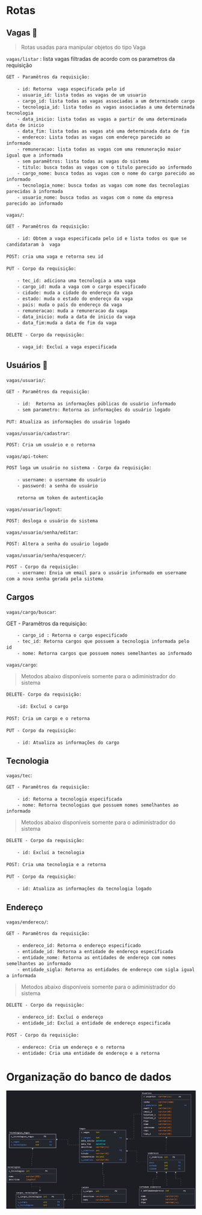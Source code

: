 # Rotas
## Vagas :briefcase:
> Rotas usadas para manipular objetos do tipo Vaga

`vagas/listar` : lista vagas filtradas de acordo com os parametros da requisição

    GET - Paramêtros da requisição:

        - id: Retorna  vaga especificada pelo id
        - usuario_id: lista todas as vagas de um usuario
        - cargo_id: lista todas as vagas associadas a um determinado cargo
        - tecnologia_id: lista todas as vagas associadas a uma determinada tecnologia
        - data_inicio: lista todas as vagas a partir de uma determinada data de inicio
        - data_fim: lista todas as vagas até uma determinada data de fim
        - endereco: Lista todas as vagas com endereço parecido ao informado
        - remuneracao: lista todas as vagas com uma remuneração maior igual que a informada
        - sem paramêtros: lista todas as vagas do sistema
        - titulo: busca todas as vagas com o titulo parecido ao informado
        - cargo_nome: busca todas as vagas com o nome do cargo parecido ao informado
        - tecnologia_nome: busca todas as vagas com nome das tecnologias parecidas à informada
        - usuario_nome: busca todas as vagas com o nome da empresa parecido ao informado

`vagas/`: 

    GET - Paramêtros da requisição:

        - id: Obtem a vaga especificada pelo id e lista todos os que se candidataram à  vaga

    POST: cria uma vaga e retorna seu id

    PUT - Corpo da requisição:

        - tec_id: adiciona uma tecnologia a uma vaga
        - cargo_id: muda a vaga com o cargo especificado
        - cidade: muda a cidade do endereço da vaga
        - estado: muda o estado do endereço da vaga
        - pais: muda o país do endereço da vaga
        - remuneracao: muda a remuneracao da vaga 
        - data_inicio: muda a data de inicio da vaga
        - data_fim:muda a data de fim da vaga

    DELETE - Corpo da requisição:

        - vaga_id: Excluí a vaga especificada

## Usuários :busts_in_silhouette:

`vagas/usuario/`:

    GET - Paramêtros da requisição:

        - id:  Retorna as informações públicas do usuário informado
        - sem parametro: Retorna as informações do usuário logado

    PUT: Atualiza as informações do usuário logado

    

`vagas/usuario/cadastrar`:

    POST: Cria um usuário e o retorna

`vagas/api-token`:

    POST loga um usuário no sistema - Corpo da requisição:

        - username: o username do usuário
        - password: a senha do usuário

        retorna um token de autenticação

`vagas/usuario/logout`:

    POST: desloga o usuário do sistema

`vagas/usuario/senha/editar`:
    
    POST: Altera a senha do usuário logado

`vagas/usuario/senha/esquecer/`:
    
    POST - Corpo da requisição:
        - username: Envia um email para o usuário informado em username com a nova senha gerada pela sistema

## Cargos
`vagas/cargo/buscar`:

GET - Paramêtros da requisição:

        - cargo_id : Retorna o cargo especificado
        - tec_id: Retorna cargos que possuem a tecnologia informada pelo id
        - nome: Retorna cargos que possuem nomes semelhantes ao informado

`vagas/cargo`:

> Metodos abaixo disponíveis somente para o adiministrador do sistema

    DELETE- Corpo da requisição:

        -id: Excluí o cargo

    POST: Cria um cargo e o retorna

    PUT - Corpo da requisição:
        
        - id: Atualiza as informações do cargo

## Tecnologia

`vagas/tec`:

    GET - Paramêtros da requisição:
        
        - id: Retorna a tecnologia especificada
        - nome: Retorna tecnologias que possuem nomes semelhantes ao informado

> Metodos abaixo disponíveis somente para o adiministrador do sistema

    DELETE - Corpo da requisição:
        
        - id: Excluí a tecnologia

    POST: Cria uma tecnologia e a retorna

    PUT - Corpo da requisição:
        
        - id: Atualiza as informações da tecnologia logado

## Endereço

`vagas/endereco/`:

    GET - Paramêtros da requisição:

        - endereco_id: Retorna o endereço especificado
        - entidade_id: Retorna a entidade de endereço especificada
        - entidade_nome: Retorna as entidades de endereço com nomes semelhantes ao informado
        - entidade_sigla: Retorna as entidades de endereço com sigla igual a informada

> Metodos abaixo disponíveis somente para o adiministrador do sistema

    DELETE - Corpo da requisição:

        - endereco_id: Excluí o endereço
        - entidade_id: Excluí a entidade de endereço especificada

    POST - Corpo da requisição:
        
        - endereco: Cria um endereço e o retorna
        - entidade: Cria uma entidade de endereço e a retorna

# Organização do banco de dados
![Imagem do banco de dados. O banco foi modelado usando uma abordagem relacional](modelagem_db.png)